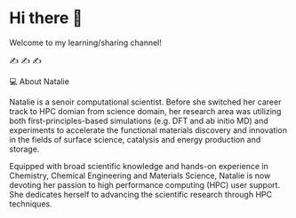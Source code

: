 # Hi there 👋

Welcome to my learning/sharing channel! 

:writing_hand: :writing_hand: :writing_hand:

:computer: About Natalie

Natalie is a senoir computational scientist. Before she switched her career track to HPC domian from science domain, her research area was utilizing both first-principles-based simulations (e.g. DFT and ab initio MD) and experiments to accelerate the functional materials discovery and innovation in the fields of surface science, catalysis and energy production and storage.

Equipped with broad scientific knowledge and hands-on experience in Chemistry, Chemical Engineering and Materials Science, Natalie is now devoting her passion to high performance computing (HPC) user support. She dedicates herself to advancing the scientific research through  HPC techniques. 

